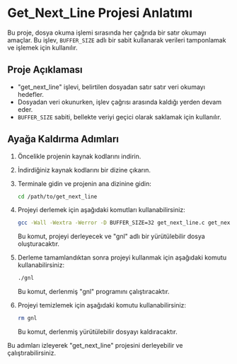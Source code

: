 # Get_Next_Line Projesi Anlatımı

Bu proje, dosya okuma işlemi sırasında her çağrıda bir satır okumayı amaçlar. Bu işlev, `BUFFER_SIZE` adlı bir sabit kullanarak verileri tamponlamak ve işlemek için kullanılır.

## Proje Açıklaması

- "get_next_line" işlevi, belirtilen dosyadan satır satır veri okumayı hedefler.
- Dosyadan veri okunurken, işlev çağrısı arasında kaldığı yerden devam eder.
- `BUFFER_SIZE` sabiti, bellekte veriyi geçici olarak saklamak için kullanılır.

## Ayağa Kaldırma Adımları

1. Öncelikle projenin kaynak kodlarını indirin.

2. İndirdiğiniz kaynak kodlarını bir dizine çıkarın.

3. Terminale gidin ve projenin ana dizinine gidin:

    ```bash
    cd /path/to/get_next_line
    ```

4. Projeyi derlemek için aşağıdaki komutları kullanabilirsiniz:

    ```bash
    gcc -Wall -Wextra -Werror -D BUFFER_SIZE=32 get_next_line.c get_next_line_utils.c main.c -o gnl
    ```

    Bu komut, projeyi derleyecek ve "gnl" adlı bir yürütülebilir dosya oluşturacaktır.

5. Derleme tamamlandıktan sonra projeyi kullanmak için aşağıdaki komutu kullanabilirsiniz:

    ```bash
    ./gnl
    ```

    Bu komut, derlenmiş "gnl" programını çalıştıracaktır.

6. Projeyi temizlemek için aşağıdaki komutu kullanabilirsiniz:

    ```bash
    rm gnl
    ```

    Bu komut, derlenmiş yürütülebilir dosyayı kaldıracaktır.

Bu adımları izleyerek "get_next_line" projesini derleyebilir ve çalıştırabilirsiniz.
